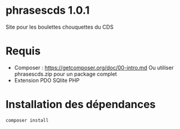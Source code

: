 # phrasescds 1.0.1
Site pour les boulettes chouquettes du CDS

# Requis
- Composer : https://getcomposer.org/doc/00-intro.md
Ou utiliser phrasescds.zip pour un package complet
- Extension PDO SQlite PHP

# Installation  des dépendances
```
composer install
```

